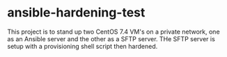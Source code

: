 # ansible-hardening-test

This project is to stand up two CentOS 7.4 VM's on a private network, one as an Ansible server and the other as a SFTP server. THe SFTP server is setup with a provisioning shell script then  hardened.
